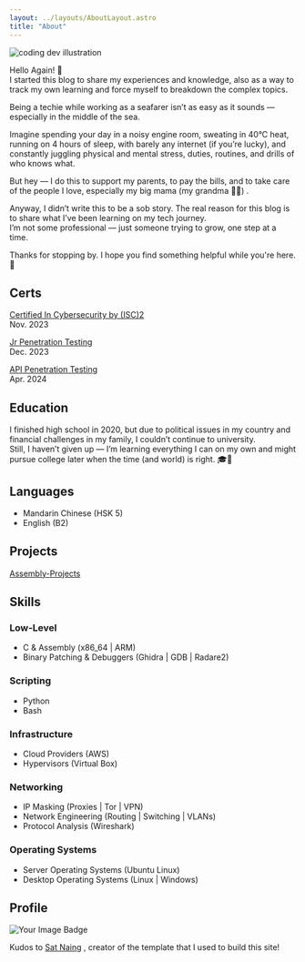 ```yaml
---
layout: ../layouts/AboutLayout.astro
title: "About"
---
```

<div>
  <img src="/dev.png" class="sm:w-1/2 mx-auto" alt="coding dev illustration">
</div>

Hello Again! 👋  
I started this blog to share my experiences and knowledge, also as a way to track my own learning and force myself to breakdown the complex topics.
  
Being a techie while working as a seafarer isn’t as easy as it sounds — especially in the middle of the sea.  
  
Imagine spending your day in a noisy engine room, sweating in 40°C heat, running on 4 hours of sleep, with barely any internet (if you’re lucky), and constantly juggling physical and mental stress, duties, routines, and drills of who knows what.  
  
But hey — I do this to support my parents, to pay the bills, and to take care of the people I love, especially my big mama (my grandma 👵🏼) .  
  
Anyway, I didn’t write this to be a sob story. The real reason for this blog is to share what I’ve been learning on my tech journey.  
I’m not some professional — just someone trying to grow, one step at a time.

Thanks for stopping by. I hope you find something helpful while you're here. 🤗
  
## Certs

[Certified In Cybersecurity by (ISC)2](https://www.credly.com/badges/5d3465ad-804e-4389-ba6a-4daafe0e3bd9/public_url)  
Nov. 2023
  
[Jr Penetration Testing](https://tryhackme-certificates.s3-eu-west-1.amazonaws.com/THM-LG2WQLSBCE.pdf)  
Dec. 2023

[API Penetration Testing](https://www.credly.com/badges/ff9a4ef5-fc7f-4fa8-9bc8-56e6f7e40262/public_url)  
Apr. 2024 
  
## Education

I finished high school in 2020, but due to political issues in my country and financial challenges in my family, I couldn’t continue to university.  
Still, I haven’t given up — I’m learning everything I can on my own and might pursue college later when the time (and world) is right. 🎓💪  
  
## Languages

- Mandarin Chinese (HSK 5)
- English (B2)
  
## Projects
  
[Assembly-Projects](https://github.com/leolwin999/Assembly-Projects)
  
## Skills

### Low-Level

- C & Assembly (x86_64 | ARM)
- Binary Patching & Debuggers (Ghidra | GDB | Radare2)

### Scripting

- Python
- Bash

### Infrastructure

- Cloud Providers (AWS)
- Hypervisors (Virtual Box)

### Networking

- IP Masking (Proxies | Tor | VPN)
- Network Engineering (Routing | Switching | VLANs)
- Protocol Analysis (Wireshark)

### Operating Systems

- Server Operating Systems (Ubuntu Linux)
- Desktop Operating Systems (Linux | Windows)

## Profile

<img src="https://tryhackme-badges.s3.amazonaws.com/au66y.png" alt="Your Image Badge" />  
  
  
  
  
 
  
  
  
Kudos to [Sat Naing](https://satnaing.dev/) , creator of the template that I used to build this site!
